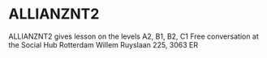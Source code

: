 # ALLIANZNT2
ALLIANZNT2 gives lesson on the levels A2, B1, B2, C1 Free conversation at the Social Hub Rotterdam Willem Ruyslaan 225, 3063 ER
